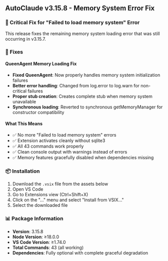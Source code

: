 ## AutoClaude v3.15.8 - Memory System Error Fix

### 🔧 Critical Fix for "Failed to load memory system" Error

This release fixes the remaining memory system loading error that was still occurring in v3.15.7.

### 🐛 Fixes

#### QueenAgent Memory Loading Fix
- **Fixed QueenAgent**: Now properly handles memory system initialization failures
- **Better error handling**: Changed from log.error to log.warn for non-critical failures
- **Proper stub creation**: Creates complete stub when memory system unavailable
- **Synchronous loading**: Reverted to synchronous getMemoryManager for constructor compatibility

#### What This Means
- ✅ No more "Failed to load memory system" errors
- ✅ Extension activates cleanly without sqlite3
- ✅ All 43 commands work properly
- ✅ Clean console output with warnings instead of errors
- ✅ Memory features gracefully disabled when dependencies missing

### 📦 Installation

1. Download the `.vsix` file from the assets below
2. Open VS Code
3. Go to Extensions view (Ctrl+Shift+X)
4. Click on the "..." menu and select "Install from VSIX..."
5. Select the downloaded file

### 📊 Package Information

- **Version**: 3.15.8
- **Node Version**: ≥18.0.0
- **VS Code Version**: ≥1.74.0
- **Total Commands**: 43 (all working)
- **Dependencies**: Fully optional with complete graceful degradation
